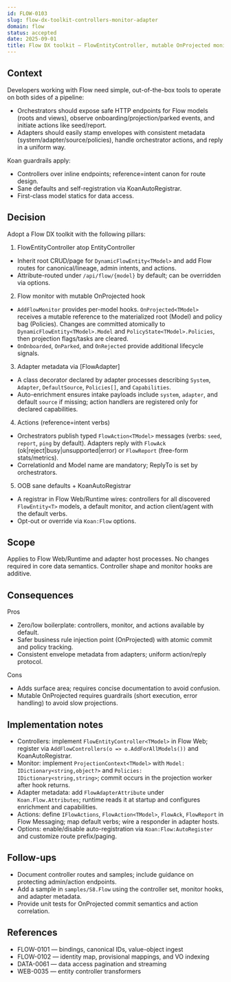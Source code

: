 ```yaml
---
id: FLOW-0103
slug: flow-dx-toolkit-controllers-monitor-adapter
domain: flow
status: accepted
date: 2025-09-01
title: Flow DX toolkit — FlowEntityController, mutable OnProjected monitor, adapter metadata, and actions (OOB via AutoRegistrar)
---
```


## Context

Developers working with Flow need simple, out-of-the-box tools to operate on both sides of a pipeline:

- Orchestrators should expose safe HTTP endpoints for Flow models (roots and views), observe onboarding/projection/parked events, and initiate actions like seed/report.
- Adapters should easily stamp envelopes with consistent metadata (system/adapter/source/policies), handle orchestrator actions, and reply in a uniform way.

Koan guardrails apply:
- Controllers over inline endpoints; reference=intent canon for route design.
- Sane defaults and self-registration via KoanAutoRegistrar.
- First-class model statics for data access.

## Decision

Adopt a Flow DX toolkit with the following pillars:

1) FlowEntityController<TModel> atop EntityController
- Inherit root CRUD/page for `DynamicFlowEntity<TModel>` and add Flow routes for canonical/lineage, admin intents, and actions.
- Attribute-routed under `/api/flow/{model}` by default; can be overridden via options.

2) Flow monitor with mutable OnProjected hook
- `AddFlowMonitor` provides per-model hooks. `OnProjected<TModel>` receives a mutable reference to the materialized root (Model) and policy bag (Policies). Changes are committed atomically to `DynamicFlowEntity<TModel>.Model` and `PolicyState<TModel>.Policies`, then projection flags/tasks are cleared.
- `OnOnboarded`, `OnParked`, and `OnRejected` provide additional lifecycle signals.

3) Adapter metadata via [FlowAdapter]
- A class decorator declared by adapter processes describing `System`, `Adapter`, `DefaultSource`, `Policies[]`, and `Capabilities`.
- Auto-enrichment ensures intake payloads include `system`, `adapter`, and default `source` if missing; action handlers are registered only for declared capabilities.

4) Actions (reference=intent verbs)
- Orchestrators publish typed `FlowAction<TModel>` messages (verbs: `seed`, `report`, `ping` by default). Adapters reply with `FlowAck` (ok|reject|busy|unsupported|error) or `FlowReport` (free-form stats/metrics).
- CorrelationId and Model name are mandatory; ReplyTo is set by orchestrators.

5) OOB sane defaults + KoanAutoRegistrar
- A registrar in Flow Web/Runtime wires: controllers for all discovered `FlowEntity<T>` models, a default monitor, and action client/agent with the default verbs.
- Opt-out or override via `Koan:Flow` options.

## Scope

Applies to Flow Web/Runtime and adapter host processes. No changes required in core data semantics. Controller shape and monitor hooks are additive.

## Consequences

Pros
- Zero/low boilerplate: controllers, monitor, and actions available by default.
- Safer business rule injection point (OnProjected) with atomic commit and policy tracking.
- Consistent envelope metadata from adapters; uniform action/reply protocol.

Cons
- Adds surface area; requires concise documentation to avoid confusion.
- Mutable OnProjected requires guardrails (short execution, error handling) to avoid slow projections.

## Implementation notes

- Controllers: implement `FlowEntityController<TModel>` in Flow Web; register via `AddFlowControllers(o => o.AddForAllModels())` and KoanAutoRegistrar.
- Monitor: implement `ProjectionContext<TModel>` with `Model: IDictionary<string,object?>` and `Policies: IDictionary<string,string>`; commit occurs in the projection worker after hook returns.
- Adapter metadata: add `FlowAdapterAttribute` under `Koan.Flow.Attributes`; runtime reads it at startup and configures enrichment and capabilities.
- Actions: define `IFlowActions`, `FlowAction<TModel>`, `FlowAck`, `FlowReport` in Flow Messaging; map default verbs; wire a responder in adapter hosts.
- Options: enable/disable auto-registration via `Koan:Flow:AutoRegister` and customize route prefix/paging.

## Follow-ups

- Document controller routes and samples; include guidance on protecting admin/action endpoints.
- Add a sample in `samples/S8.Flow` using the controller set, monitor hooks, and adapter metadata.
- Provide unit tests for OnProjected commit semantics and action correlation.

## References

- FLOW-0101 — bindings, canonical IDs, value-object ingest
- FLOW-0102 — identity map, provisional mappings, and VO indexing
- DATA-0061 — data access pagination and streaming
- WEB-0035 — entity controller transformers

